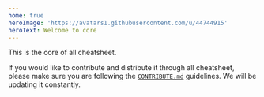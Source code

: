 ```yaml
---
home: true
heroImage: 'https://avatars1.githubusercontent.com/u/44744915'
heroText: Welcome to core
---
```

This is the core of all cheatsheet.

If you would like to contribute and distribute it through all cheatsheet, please make sure you are following the [`CONTRIBUTE.md`](https://kuma-cheatsheet.github.io/Guidelines/) guidelines. We will be updating it constantly.